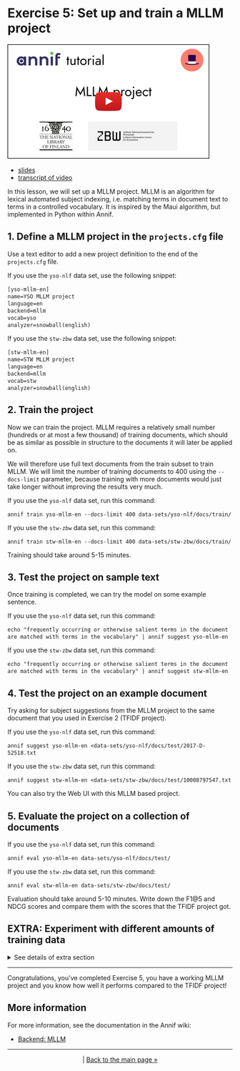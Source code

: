 # Exercise 5: Set up and train a MLLM project

[![Video](/img/mllm-slides-1.png)](https://youtu.be/4cblDQ_HA3w)

- [slides](/presentations/mllm-slides.pdf)
- [transcript of video](/transcripts/mllm.md)

In this lesson, we will set up a MLLM project. MLLM is an algorithm for
lexical automated subject indexing, i.e. matching terms in document text to
terms in a controlled vocabulary. It is inspired by the Maui algorithm, but
implemented in Python within Annif.

## 1. Define a MLLM project in the `projects.cfg` file

Use a text editor to add a new project definition to the end of the
`projects.cfg` file.

If you use the `yso-nlf` data set, use the following snippet:

    [yso-mllm-en]
    name=YSO MLLM project
    language=en
    backend=mllm
    vocab=yso
    analyzer=snowball(english)

If you use the `stw-zbw` data set, use the following snippet:

    [stw-mllm-en]
    name=STW MLLM project
    language=en
    backend=mllm
    vocab=stw
    analyzer=snowball(english)

## 2. Train the project

Now we can train the project. MLLM requires a relatively small number
(hundreds or at most a few thousand) of training documents, which should be
as similar as possible in structure to the documents it will later be
applied on.

We will therefore use full text documents from the train subset to train
MLLM. We will limit the number of training documents to 400 using the
`--docs-limit` parameter, because training with more documents would just
take longer without improving the results very much.

If you use the `yso-nlf` data set, run this command:

    annif train yso-mllm-en --docs-limit 400 data-sets/yso-nlf/docs/train/

If you use the `stw-zbw` data set, run this command:

    annif train stw-mllm-en --docs-limit 400 data-sets/stw-zbw/docs/train/

Training should take around 5-15 minutes.

## 3. Test the project on sample text

Once training is completed, we can try the model on some example sentence.

If you use the `yso-nlf` data set, run this command:

    echo "frequently occurring or otherwise salient terms in the document are matched with terms in the vocabulary" | annif suggest yso-mllm-en

If you use the `stw-zbw` data set, run this command:

    echo "frequently occurring or otherwise salient terms in the document are matched with terms in the vocabulary" | annif suggest stw-mllm-en

## 4. Test the project on an example document

Try asking for subject suggestions from the MLLM project to the same
document that you used in Exercise 2 (TFIDF project).

If you use the `yso-nlf` data set, run this command:

    annif suggest yso-mllm-en <data-sets/yso-nlf/docs/test/2017-D-52518.txt

If you use the `stw-zbw` data set, run this command:

    annif suggest stw-mllm-en <data-sets/stw-zbw/docs/test/10008797547.txt

You can also try the Web UI with this MLLM based project.

## 5. Evaluate the project on a collection of documents

If you use the `yso-nlf` data set, run this command:

    annif eval yso-mllm-en data-sets/yso-nlf/docs/test/

If you use the `stw-zbw` data set, run this command:

    annif eval stw-mllm-en data-sets/stw-zbw/docs/test/

Evaluation should take around 5-10 minutes. Write down the F1@5 and NDCG
scores and compare them with the scores that the TFIDF project got.

## EXTRA: Experiment with different amounts of training data

<details>
<summary>See details of extra section</summary>

In the training step above, we limited the number of documents to 400, but
there are many more documents available in the corpus. Try retraining with a 
different number of documents - smaller or larger - and see how it affects the 
time required to train the model and the evaluation results.

### Learning curves

If you do this many times with different amounts of training 
documents, you can plot the results into a diagram. This is called a 
[learning curve](https://en.wikipedia.org/wiki/Learning_curve_(machine_learning)) 
and it shows the relationship between the amount of training data and the evaluation
score. Typically, the curve will eventually reach a plateau, at which point any
additional training data will not substantially improve the results. This kind of
analysis will help inform decisions about how much training data to collect and use.

### Automating the experiment

To create a learning curve, you need to perform many training and evaluation
iterations. Doing this manually can be a chore, but with a bit of scripting, we can
automate it. Here is a little `bash` shell script that will step through the
different amounts of train documents and then train and evaluate the resulting
models:

```bash
#!/bin/bash

# print a usage message if parameters are missing
if (( $# != 6 )); then
        print "usage: $0 <project-id> <trainset> <testset> <minlimit> <maxlimit> <step>"
        exit 1
fi

project=$1
trainset=$2
testset=$3
minlimit=$4
maxlimit=$5
step=$6

for (( limit=$minlimit; limit<=$maxlimit; limit+=$step )); do
    echo "limit: $limit"
    time annif train $project --docs-limit $limit $trainset
    time annif eval $project $testset
    echo
done
```

To use this script, save it as `train-eval-limits.sh` and make sure it is 
executable (run the command `chmod +x train-eval-limits.sh`). Then you can it
with a command like this for the `yso-nlf` data set:

    ./train-eval-limits.sh yso-mllm-en data-sets/yso-nlf/docs/train/ data-sets/yso-nlf/docs/test/ 200 1000 200 | tee train-eval-limits.out

and similarly for the `stw-zbw` data set:

    ./train-eval-limits.sh stw-mllm-en data-sets/stw-zbw/docs/train/ data-sets/stw-zbw/docs/test/ 200 1000 200 | tee train-eval-limits.out

The commands above provide the script with all the six(!) parameters it needs: 
the project ID, the training set path, the test set path, the minimum and maximum 
limits, and the step size. With the above parameters, it will perform five train/eval 
cycles with the `docs-limit` set to 200, 400, 600, 800 and 1000 respectively. The 
output of the script, including the evaluation results, will be stored into the file
`train-eval-limits.out` in addition to being printed on the console in real time.
Running this script can take a long time (an hour or two), depending on the number
of iterations, the limit values and the size of the test set.

To analyze the results, you can use the `grep` command to extract just the numbers you
need from the output file. To get the sequence of limit values, use a command like
this to extract them from the output:

    grep limit: train-eval-limits.out | cut -d ' ' -f 2

To extract just the F1@5 scores corresponding to the limit values, use a command
like this:

    grep F1@5 train-eval-limits.out | cut -c32-

Paste both columns side by side into a spreadsheet table, like this:

| limit | F1@5                |
| ----- | ------------------- |
| 200   | 0.3170204745341874  |
| 400   | 0.34323561922389234 |
| 600   | 0.35361283894005663 |
| 800   | 0.360568593082306   |
| 1000  | 0.3660707186808946  |

Then plot the numbers as a line graph so that you have limit values on the X axis
and corresponding F1@5 scores on the Y axis, like this:

![learning curve plot](/img/learning-curve.png)

This plot shows that the F1@5 score achieved by the MLLM algorithm is increasing 
all the way up to 1000 training documents, although the increase in scores is starting
to peter out. For an optimal result, more than 1000 documents would be needed.

The chart above was created using the XY (Scatter) chart type in LibreOffice Calc.

</details>                                         
                                         
---

Congratulations, you've completed Exercise 5, you have a working MLLM project
and you know how well it performs compared to the TFIDF project!

## More information

For more information, see the documentation in the Annif wiki:

* [Backend: MLLM](https://github.com/NatLibFi/Annif/wiki/Backend%3A-MLLM)

---

<p align="center">
|
<a href="/README.md">Back to the main page »</a>
</p>
